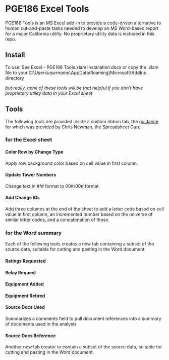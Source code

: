 # PGE186 Excel Tools

PGE186 Tools is an MS Excel add-in to provide a code-driven alternative to human cut-and-paste tasks needed to develop an MS Word-based report for a major California utility.  No proprietary utility data is included in this repo.

## Install

To use:
See Excel - PGE186 Tools.xlam Installation.docx or copy the .xlam file to your C:\Users\\*username*\AppData\Roaming\Microsoft\AddIns directory

*but really, none of these tools will be that helpful if you don't have proprietary utility data in your Excel sheet*

## Tools

The following tools are provided inside a custom ribbon tab, the [guidance](https://www.thespreadsheetguru.com/blog/step-by-step-instructions-create-first-excel-ribbon-vba-addin) for which was provided by Chris Newman, the Spreadsheet Guru.

### for the Excel sheet

#### Color Row by Change Type
Apply row background color based on cell value in first column.
#### Update Tower Numbers
Change text in #/# format  to 00#/00# format.
#### Add Change IDs
Add three columns at the end of the sheet to add a letter code based on cell value in first column, an incremented number based on the universe of similar letter codes, and a concatenation of those.

### for the Word summary
Each of the following tools creates a new tab containing a subset of the source data, suitable for cutting and pasting in the Word document.
#### Ratings Requested
#### Relay Request
#### Equipment Added
#### Equipment Retired


#### Source Docs Used
Summarizes a comments field to pull document references into a summary of documents used in the analysis
#### Source Docs Reference
Another new tab creator to contain a subset of the source data, suitable for cutting and pasting in the Word document.


